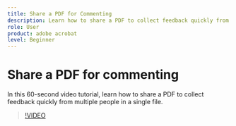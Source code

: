 ```yaml
---
title: Share a PDF for Commenting
description: Learn how to share a PDF to collect feedback quickly from multiple people in a single file
role: User
product: adobe acrobat
level: Beginner
---
```

# Share a PDF for commenting

In this 60-second video tutorial, learn how to share a PDF to collect feedback quickly from multiple people in a single file.

>[!VIDEO](https://video.tv.adobe.com/v/340769?quality=12&learn=on&hidetitle=true)